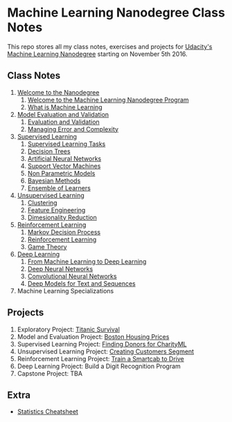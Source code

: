 # Machine Learning Nanodegree Class Notes

This repo stores all my class notes, exercises and projects for [Udacity's Machine Learning Nanodegree](https://www.udacity.com/course/machine-learning-engineer-nanodegree--nd009/) starting on November 5th 2016.

## Class Notes

1. [Welcome to the Nanodegree](classes/welcome-to-the-nano-degree/notes/welcome-to-the-mlnd-program.md)
    1. [Welcome to the Machine Learning Nanodegree Program](classes/welcome-to-the-nano-degree/notes/welcome-to-the-mlnd-program.md)
    2. [What is Machine Learning](classes/welcome-to-the-nano-degree/notes/what-is-machine-learning.md)
2. [Model Evaluation and Validation](classes/model-evaluation-and-validation/evaluation-and-validation.md)
    1. [Evaluation and Validation](classes/model-evaluation-and-validation/evaluation-and-validation.md)
    2. [Managing Error and Complexity](classes/model-evaluation-and-validation/managing-error-and-complexity.md)
3. [Supervised Learning](classes/supervised-learning/supervised-learning.md)
    1. [Supervised Learning Tasks](classes/supervised-learning/supervised-learning.md)
    2. [Decision Trees](classes/supervised-learning/decision-trees.md)
    3. [Artificial Neural Networks](classes/supervised-learning/artificial-neural-networks.md)
    4. [Support Vector Machines](classes/supervised-learning/support-vector-machines.md)
    5. [Non Parametric Models](classes/supervised-learning/nonparametric-models.md)
    6. [Bayesian Methods](classes/supervised-learning/bayesian-methods.md)
    7. [Ensemble of Learners](classes/supervised-learning/ensemble-learners.md)
4. [Unsupervised Learning](classes/unsupervised-learning/clustering.md)
    1. [Clustering](classes/unsupervised-learning/clustering.md)
    2. [Feature Engineering](classes/unsupervised-learning/feature-engineering.md)
    3. [Dimesionality Reduction](classes/unsupervised-learning/dimensionality-reduction.md)
5. [Reinforcement Learning](classes/reinforcement-learning/markov-decision-process.md)
    1. [Markov Decision Process](classes/reinforcement-learning/markov-decision-process.md)
    2. [Reinforcement Learning](classes/reinforcement-learning/reinforcement-learning.md)
    3. [Game Theory](classes/reinforcement-learning/game-theory.md)
6. [Deep Learning](classes/deep-learning/from-machine-learning-to-deep-learning.md)
    1. [From Machine Learning to Deep Learning](classes/deep-learning/from-machine-learning-to-deep-learning.md)
    2. [Deep Neural Networks](classes/deep-learning/deep-neural-networks.md)
    3. [Convolutional Neural Networks](classes/deep-learning/convolutional-neural-networks.md)
    4. [Deep Models for Text and Sequences](classes/deep-learning/deep-models-for-text-and-sequences.md)
7. Machine Learning Specializations

## Projects
1. Exploratory Project: [Titanic Survival](projects/titanic-survival-exploration/report.html)
2. Model and Evaluation Project: [Boston Housing Prices](projects/boston-housing-prices/report.html)
3. Supervised Learning Project: [Finding Donors for CharityML](projects/boston-housing-prices/report.html)
4. Unsupervised Learning Project: [Creating Customers Segment](projects/customer_segments/report.html)
5. Reinforcement Learning Project: [Train a Smartcab to Drive](projects/smartcab/report.html)
6. Deep Learning Project: Build a Digit Recognition Program
7. Capstone Project: TBA

## Extra

- [Statistics Cheatsheet](statistics/cheatsheet.md)
